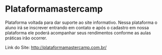 # Plataformamastercamp

Plataforma voltada para dar suporte ao site informativo. Nessa plataforma o aluno irá se inscrever entrando em contato e após o cadastro em nossa plataforma ele poderá acompanhar seus rendimentos conforme as aulas práticas irão ocorrer.

Link do Site: http://plataformamastercamp.com.br/
